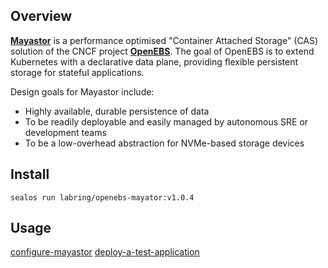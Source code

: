 ## Overview

**[Mayastor](https://mayastor.gitbook.io/introduction/)** is a performance optimised "Container Attached Storage" (CAS) solution of the CNCF project [**OpenEBS**](https://openebs.io/). The goal of OpenEBS is to extend Kubernetes with a declarative data plane, providing flexible persistent storage for stateful applications.

Design goals for Mayastor include:

- Highly available, durable persistence of data
- To be readily deployable and easily managed by autonomous SRE or development teams
- To be a low-overhead abstraction for NVMe-based storage devices

## Install
```
sealos run labring/openebs-mayator:v1.0.4
```

## Usage
[configure-mayastor](https://mayastor.gitbook.io/introduction/quickstart/configure-mayastor)
[deploy-a-test-application](https://mayastor.gitbook.io/introduction/quickstart/deploy-a-test-application)
